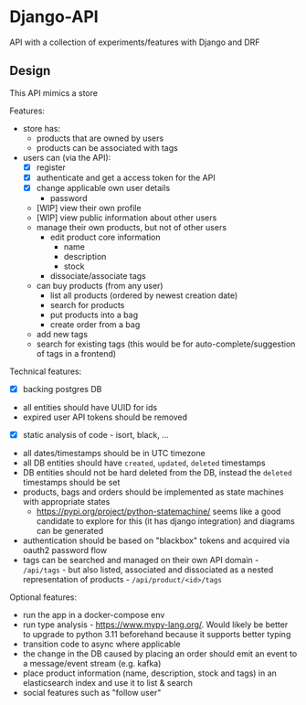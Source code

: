 # Django-API
API with a collection of experiments/features with Django and DRF

## Design
This API mimics a store

Features:
- store has:
    - products that are owned by users
    - products can be associated with tags
- users can (via the API):
    - [x] register
    - [x] authenticate and get a access token for the API
    - [x] change applicable own user details
        - password
    - [WIP] view their own profile
    - [WIP] view public information about other users
    - manage their own products, but not of other users
        - edit product core information
            - name
            - description
            - stock
        - dissociate/associate tags
    - can buy products (from any user)
        - list all products (ordered by newest creation date)
        - search for products
        - put products into a bag
        - create order from a bag
    - add new tags
    - search for existing tags (this would be for auto-complete/suggestion of tags in a frontend)

Technical features:
- [x] backing postgres DB
- all entities should have UUID for ids
- expired user API tokens should be removed
- [x] static analysis of code - isort, black, ...
- all dates/timestamps should be in UTC timezone
- all DB entities should have `created`, `updated`, `deleted` timestamps
- DB entities should not be hard deleted from the DB, instead the `deleted` timestamps should be set
- products, bags and orders should be implemented as state machines with appropriate states
    - https://pypi.org/project/python-statemachine/ seems like a good candidate to explore for this (it has django integration) and diagrams can be generated
- authentication should be based on "blackbox" tokens and acquired via oauth2 password flow
- tags can be searched and managed on their own API domain - `/api/tags` - but also listed, associated and dissociated as a nested representation of products - `/api/product/<id>/tags`

Optional features:
- run the app in a docker-compose env
- run type analysis - https://www.mypy-lang.org/. Would likely be better to upgrade to python 3.11 beforehand because it supports better typing
- transition code to async where applicable
- the change in the DB caused by placing an order should emit an event to a message/event stream (e.g. kafka)
- place product information (name, description, stock and tags) in an elasticsearch index and use it to list & search
- social features such as "follow user"
